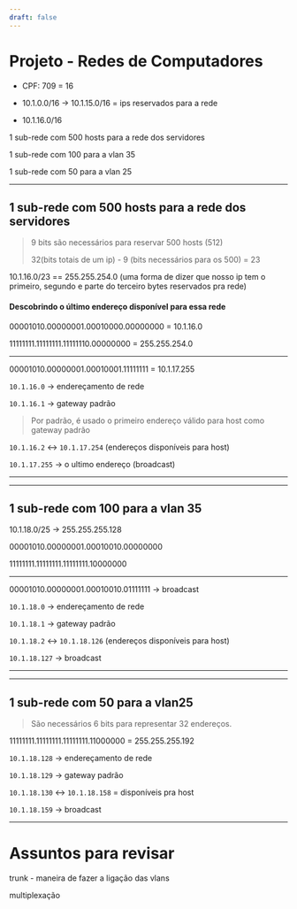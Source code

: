 ```yaml
---
draft: false
---
```



# Projeto - Redes de Computadores

- CPF: 709 = 16

- 10.1.0.0/16 -> 10.1.15.0/16 = ips reservados para a rede 

- 10.1.16.0/16

1 sub-rede com 500 hosts para a rede dos servidores

1 sub-rede com 100 para a vlan 35

1 sub-rede com 50 para a vlan 25

----

## 1 sub-rede com 500 hosts para a rede dos servidores

> 9 bits são necessários para reservar 500 hosts (512)
> 
> 32(bits totais de um ip) - 9 (bits necessários para os 500) = 23

10.1.16.0/23 == 255.255.254.0 (uma forma de dizer que nosso ip tem  o primeiro, segundo e parte do terceiro bytes reservados pra rede)

#### Descobrindo o último endereço disponível para essa rede

00001010.00000001.00010000.00000000 = 10.1.16.0

11111111.11111111.11111110.00000000 = 255.255.254.0

---

00001010.00000001.00010001.11111111 = 10.1.17.255

`10.1.16.0` -> endereçamento de rede

`10.1.16.1` -> gateway padrão

> Por padrão, é usado o primeiro endereço válido para host como gateway padrão

`10.1.16.2` <-> `10.1.17.254` (endereços disponíveis para host)

`10.1.17.255` -> o ultimo endereço (broadcast)

----

----

## 1 sub-rede com 100 para a vlan 35

10.1.18.0/25 -> 255.255.255.128

00001010.00000001.00010010.00000000

11111111.11111111.11111111.10000000

----

00001010.00000001.00010010.01111111 -> broadcast

`10.1.18.0` -> endereçamento de rede

`10.1.18.1` -> gateway padrão

`10.1.18.2` <-> `10.1.18.126` (endereços disponíveis para host)

`10.1.18.127` -> broadcast

----

---

## 1 sub-rede com 50 para a vlan25

> São necessários 6 bits para representar 32 endereços.

11111111.11111111.11111111.11000000 = 255.255.255.192

`10.1.18.128` -> endereçamento de rede

`10.1.18.129` -> gateway padrão

`10.1.18.130` <-> `10.1.18.158` = disponíveis pra host

`10.1.18.159` -> broadcast

---

# Assuntos para revisar

trunk - maneira de fazer a ligação das vlans

multiplexação
